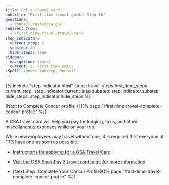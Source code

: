```yaml
---
title: Get a travel card
subtitle: "First-time travel guide: Step 1b"
questions:
  - ronnail.rawls@gsa.gov
redirect_from:
  - /first-time-travel-travel-card/
step_indicator:
  current_step: 2
  substep: 1b
  hide_steps: true
sidebar:
  navigation: travel
  current: 1. First time setup
cSpell: ignore substep, Ronnail
---
```


{% include "step-indicator.html"
steps: travel-steps.first_time_steps
current_step: step_indicator.current_step
substep: step_indicator.substep
hide_steps: step_indicator.hide_steps %}

<!-- prettier-ignore -->
[Next to Complete Concur profile >]({% page "/first-time-travel-complete-concur-profile" %})

A GSA travel card will help you pay for lodging, taxis, and other miscellaneous
expenses while on your trip.

While new employees may travel without one, it is required that everyone at TTS
have one as soon as possible.

- [Instructions for applying for a GSA Travel Card](https://insite.gsa.gov/employee-resources/acquisition-purchases-and-payments/gsa-travel-card/application-renewal-procedures)

- [Visit the GSA SmartPay 3 travel card page for more information](https://smartpay.gsa.gov/content/travel).

- [Next Step: Complete Your Concur
Profile]({% page "/first-time-travel-complete-concur-profile" %})
